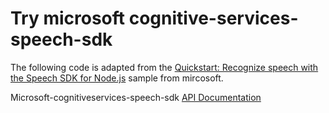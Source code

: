 
# Try microsoft cognitive-services-speech-sdk

The following code is adapted from the [Quickstart: Recognize speech with the Speech SDK for Node.js](https://docs.microsoft.com/en-us/azure/cognitive-services/speech-service/quickstart-js-node) sample from mircosoft.


Microsoft-cognitiveservices-speech-sdk 
[API Documentation](
https://docs.microsoft.com/en-us/javascript/api/overview/azure/speech-service?view=azure-node-latest)

